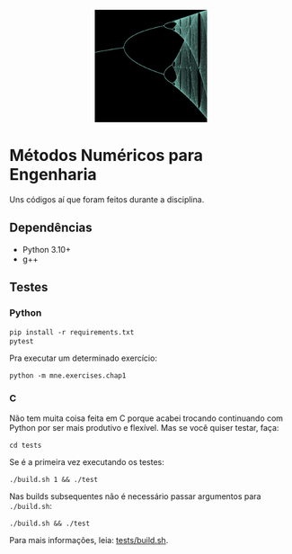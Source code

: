 <br />
<div align="center">
  <a href="https://github.com/othneildrew/Best-README-Template">
    <img src="docs/bifurcacao.png" alt="Logo" width="200" height="200">
  </a>
</div>

# Métodos Numéricos para Engenharia

Uns códigos aí que foram feitos durante a disciplina.

## Dependências 

- Python 3.10+
- g++

## Testes

### Python

    pip install -r requirements.txt
    pytest

Pra executar um determinado exercício:

    python -m mne.exercises.chap1

### C
Não tem muita coisa feita em C porque acabei trocando continuando com Python por 
ser mais produtivo e flexível. Mas se você quiser testar, faça:

    cd tests

Se é a primeira vez executando os testes:

    ./build.sh 1 && ./test

Nas builds subsequentes não é necessário passar argumentos para `./build.sh`:

    ./build.sh && ./test

Para mais informações, leia: [tests/build.sh](tests/build.sh).
